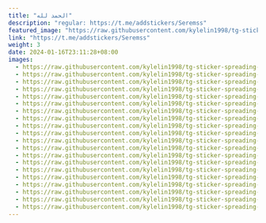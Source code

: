 ```yaml
---
title: "الحمد لله"
description: "regular: https://t.me/addstickers/Seremss"
featured_image: "https://raw.githubusercontent.com/kylelin1998/tg-sticker-spreading-worldwide-images/main/img/50b55eeb-df86-4212-bdd3-4598b24c7ae7.jpg"
link: "https://t.me/addstickers/Seremss"
weight: 3
date: 2024-01-16T23:11:28+08:00
images:
  - https://raw.githubusercontent.com/kylelin1998/tg-sticker-spreading-worldwide-images/main/img/50b55eeb-df86-4212-bdd3-4598b24c7ae7.jpg
  - https://raw.githubusercontent.com/kylelin1998/tg-sticker-spreading-worldwide-images/main/img/68fd01e8-d16e-44a8-9852-0932300f2014.jpg
  - https://raw.githubusercontent.com/kylelin1998/tg-sticker-spreading-worldwide-images/main/img/6a334531-b98a-4a43-9194-9266b07f6d11.jpg
  - https://raw.githubusercontent.com/kylelin1998/tg-sticker-spreading-worldwide-images/main/img/9ecb8c7a-c2e2-44e4-8221-4ca5fd5c347b.jpg
  - https://raw.githubusercontent.com/kylelin1998/tg-sticker-spreading-worldwide-images/main/img/d75dc358-bcda-4e13-9194-282add441bce.jpg
  - https://raw.githubusercontent.com/kylelin1998/tg-sticker-spreading-worldwide-images/main/img/6e5f909e-f86a-4a4d-9341-a1972ca79bf0.jpg
  - https://raw.githubusercontent.com/kylelin1998/tg-sticker-spreading-worldwide-images/main/img/33103bcc-f3de-47ec-96a3-9ef6d2ea43bd.jpg
  - https://raw.githubusercontent.com/kylelin1998/tg-sticker-spreading-worldwide-images/main/img/00452f60-178f-426f-8afd-ef9bc5264352.jpg
  - https://raw.githubusercontent.com/kylelin1998/tg-sticker-spreading-worldwide-images/main/img/3dba0522-6265-4886-ac74-f377b350e34f.jpg
  - https://raw.githubusercontent.com/kylelin1998/tg-sticker-spreading-worldwide-images/main/img/115714e3-dbbb-4d86-985b-7c43a9e0291f.jpg
  - https://raw.githubusercontent.com/kylelin1998/tg-sticker-spreading-worldwide-images/main/img/413d2f99-fa23-4acf-a97c-13dd259ac17f.jpg
  - https://raw.githubusercontent.com/kylelin1998/tg-sticker-spreading-worldwide-images/main/img/a3358eab-4604-4122-9857-a834244ee8f5.jpg
  - https://raw.githubusercontent.com/kylelin1998/tg-sticker-spreading-worldwide-images/main/img/2cd0afa8-bf39-4a3c-af35-a6aed971ff48.jpg
  - https://raw.githubusercontent.com/kylelin1998/tg-sticker-spreading-worldwide-images/main/img/6bdae0b1-7728-4dd7-bf2b-c1f859944abb.jpg
  - https://raw.githubusercontent.com/kylelin1998/tg-sticker-spreading-worldwide-images/main/img/740775b6-cdfc-474c-a62b-84426e200dea.jpg
  - https://raw.githubusercontent.com/kylelin1998/tg-sticker-spreading-worldwide-images/main/img/aa4976b7-eae2-4ad8-8181-63b03bcf90ad.jpg
  - https://raw.githubusercontent.com/kylelin1998/tg-sticker-spreading-worldwide-images/main/img/2f09cb15-6a71-4f86-8194-87677e00cc26.jpg
  - https://raw.githubusercontent.com/kylelin1998/tg-sticker-spreading-worldwide-images/main/img/1c9112f1-3058-4f60-afaa-3987e851c6c6.jpg
  - https://raw.githubusercontent.com/kylelin1998/tg-sticker-spreading-worldwide-images/main/img/46524725-13f5-4619-abf3-c1235d5fccaa.jpg
  - https://raw.githubusercontent.com/kylelin1998/tg-sticker-spreading-worldwide-images/main/img/feef5adb-08ba-4d80-b56c-9714ae28943c.jpg
---
```

